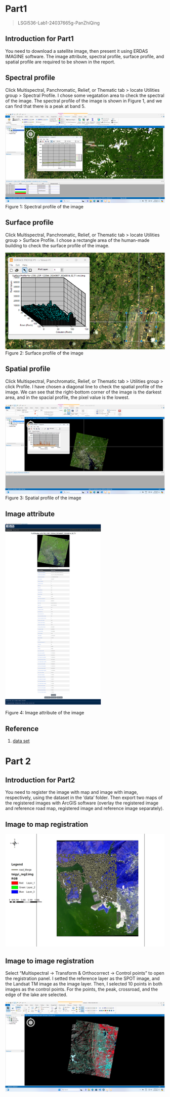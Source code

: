 # Part1

> LSGI536-Lab1-24037665g-PanZhiQing

## Introduction for Part1

You need to download a satellite image, then present it using ERDAS IMAGINE software. The image attribute, spectral profile, surface profile, and spatial profile are required to be shown in the report. 

## Spectral profile
Click Multispectral, Panchromatic, Relief, or Thematic tab > locate Utilities group > Spectral Profile. I chose some vegatation area to check the spectral of the image. The spectral profile of the image is shown in Figure 1, and we can find that there is a peak at band 5.

![](./imgs/p1.png)
Figure 1: Spectral profile of the image
<div STYLE="page-break-after: always;"></div>

## Surface profile
Click Multispectral, Panchromatic, Relief, or Thematic tab > locate Utilities group > Surface Profile. I chose a rectangle area of the human-made building to check the surface profile of the image. 

![](./imgs/p2.png)
Figure 2: Surface profile of the image
## Spatial profile
Click Multispectral, Panchromatic, Relief, or Thematic tab > Utilities group > click Profile. I have chosen a diagonal line to check the spatial profile of the image. We can see that the right-bottom corner of the image is the darkest area, and in the spacial profile, the pixel value is the lowest.

![](./imgs/p3.png)
Figure 3: Spatial profile of the image
<div STYLE="page-break-after: always;"></div>

## Image attribute
<!-- ![](./imgs/p4.png) -->
<!-- 保留愿比例 缩减到80% -->
<img src="./imgs/p4.png" width="60%" height="60%">

Figure 4: Image attribute of the image
## Reference
1. [data set](https://earthexplorer.usgs.gov/scene/metadata/full/5e83d14f2fc39685/LC81220442024220LGN00/)



<div STYLE="page-break-after: always;"></div>


# Part 2

## Introduction for Part2
You need to register the image with map and image with image, respectively, using the dataset in the ‘data’ folder. Then export two maps of the registered images with ArcGIS software (overlay the registered image and reference road map, registered image and reference image separately).

## Image to map registration

![](./imgs/p6.jpg)
<div STYLE="page-break-after: always;"></div>

## Image to image registration

Select “Multispectral → Transform & Orthocorrect → Control points” to open the registration panel. I setted the reference layer as the SPOT image, and the Landsat TM image as the image layer. Then, I selected 10 points in both images as the control points. For the points, the peak, crossroad, and the edge of the lake are selected. 

![](./imgs/p7.png)